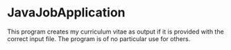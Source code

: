 # JavaJobApplication
This program creates my curriculum vitae as output if it is provided with the correct input file. The program is of no particular use for others.
